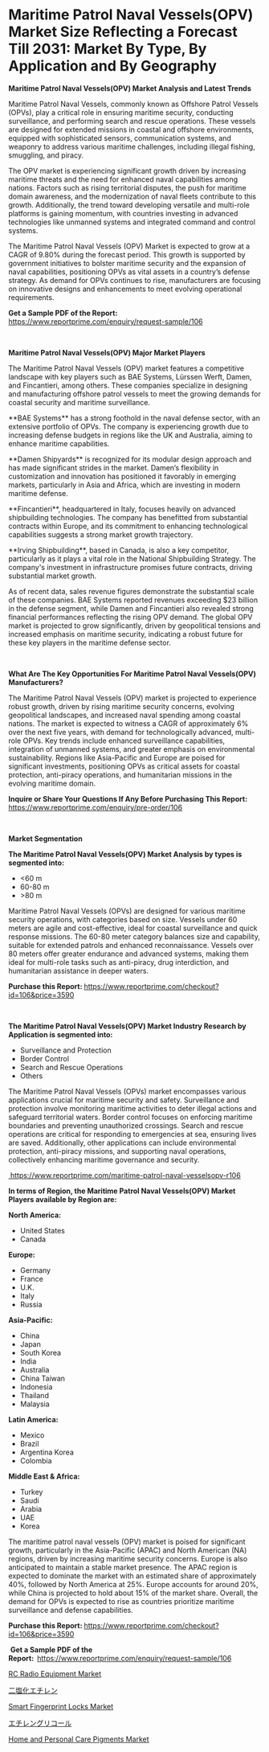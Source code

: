 <p><h1>Maritime Patrol Naval Vessels(OPV) Market Size Reflecting a Forecast Till 2031: Market By Type, By Application and By Geography</h1></p><p><strong>Maritime Patrol Naval Vessels(OPV) Market Analysis and Latest Trends</strong></p>
<p><p>Maritime Patrol Naval Vessels, commonly known as Offshore Patrol Vessels (OPVs), play a critical role in ensuring maritime security, conducting surveillance, and performing search and rescue operations. These vessels are designed for extended missions in coastal and offshore environments, equipped with sophisticated sensors, communication systems, and weaponry to address various maritime challenges, including illegal fishing, smuggling, and piracy.</p><p>The OPV market is experiencing significant growth driven by increasing maritime threats and the need for enhanced naval capabilities among nations. Factors such as rising territorial disputes, the push for maritime domain awareness, and the modernization of naval fleets contribute to this growth. Additionally, the trend toward developing versatile and multi-role platforms is gaining momentum, with countries investing in advanced technologies like unmanned systems and integrated command and control systems.</p><p>The Maritime Patrol Naval Vessels (OPV) Market is expected to grow at a CAGR of 9.80% during the forecast period. This growth is supported by government initiatives to bolster maritime security and the expansion of naval capabilities, positioning OPVs as vital assets in a country’s defense strategy. As demand for OPVs continues to rise, manufacturers are focusing on innovative designs and enhancements to meet evolving operational requirements.</p></p>
<p><strong>Get a Sample PDF of the Report:&nbsp;</strong> <a href="https://www.reportprime.com/enquiry/request-sample/106">https://www.reportprime.com/enquiry/request-sample/106</a></p>
<p>&nbsp;</p>
<p><strong>Maritime Patrol Naval Vessels(OPV) Major Market Players</strong></p>
<p><p>The Maritime Patrol Naval Vessels (OPV) market features a competitive landscape with key players such as BAE Systems, Lürssen Werft, Damen, and Fincantieri, among others. These companies specialize in designing and manufacturing offshore patrol vessels to meet the growing demands for coastal security and maritime surveillance.</p><p>**BAE Systems** has a strong foothold in the naval defense sector, with an extensive portfolio of OPVs. The company is experiencing growth due to increasing defense budgets in regions like the UK and Australia, aiming to enhance maritime capabilities.</p><p>**Damen Shipyards** is recognized for its modular design approach and has made significant strides in the market. Damen’s flexibility in customization and innovation has positioned it favorably in emerging markets, particularly in Asia and Africa, which are investing in modern maritime defense.</p><p>**Fincantieri**, headquartered in Italy, focuses heavily on advanced shipbuilding technologies. The company has benefitted from substantial contracts within Europe, and its commitment to enhancing technological capabilities suggests a strong market growth trajectory.</p><p>**Irving Shipbuilding**, based in Canada, is also a key competitor, particularly as it plays a vital role in the National Shipbuilding Strategy. The company's investment in infrastructure promises future contracts, driving substantial market growth.</p><p>As of recent data, sales revenue figures demonstrate the substantial scale of these companies. BAE Systems reported revenues exceeding $23 billion in the defense segment, while Damen and Fincantieri also revealed strong financial performances reflecting the rising OPV demand. The global OPV market is projected to grow significantly, driven by geopolitical tensions and increased emphasis on maritime security, indicating a robust future for these key players in the maritime defense sector.</p></p>
<p>&nbsp;</p>
<p><strong>What Are The Key Opportunities For Maritime Patrol Naval Vessels(OPV) Manufacturers?</strong></p>
<p><p>The Maritime Patrol Naval Vessels (OPV) market is projected to experience robust growth, driven by rising maritime security concerns, evolving geopolitical landscapes, and increased naval spending among coastal nations. The market is expected to witness a CAGR of approximately 6% over the next five years, with demand for technologically advanced, multi-role OPVs. Key trends include enhanced surveillance capabilities, integration of unmanned systems, and greater emphasis on environmental sustainability. Regions like Asia-Pacific and Europe are poised for significant investments, positioning OPVs as critical assets for coastal protection, anti-piracy operations, and humanitarian missions in the evolving maritime domain.</p></p>
<p><strong>Inquire or Share Your Questions If Any Before Purchasing This Report:</strong> <a href="https://www.reportprime.com/enquiry/pre-order/106">https://www.reportprime.com/enquiry/pre-order/106</a></p>
<p>&nbsp;</p>
<p><strong>Market Segmentation</strong></p>
<p><strong>The Maritime Patrol Naval Vessels(OPV) Market Analysis by types is segmented into:</strong></p>
<p><ul><li><60 m</li><li>60-80 m</li><li>>80 m</li></ul></p>
<p><p>Maritime Patrol Naval Vessels (OPVs) are designed for various maritime security operations, with categories based on size. Vessels under 60 meters are agile and cost-effective, ideal for coastal surveillance and quick response missions. The 60-80 meter category balances size and capability, suitable for extended patrols and enhanced reconnaissance. Vessels over 80 meters offer greater endurance and advanced systems, making them ideal for multi-role tasks such as anti-piracy, drug interdiction, and humanitarian assistance in deeper waters.</p></p>
<p><strong>Purchase this Report:&nbsp;</strong><a href="https://www.reportprime.com/checkout?id=106&price=3590">https://www.reportprime.com/checkout?id=106&price=3590</a></p>
<p>&nbsp;</p>
<p><strong>The Maritime Patrol Naval Vessels(OPV) Market Industry Research by Application is segmented into:</strong></p>
<p><ul><li>Surveillance and Protection</li><li>Border Control</li><li>Search and Rescue Operations</li><li>Others</li></ul></p>
<p><p>The Maritime Patrol Naval Vessels (OPVs) market encompasses various applications crucial for maritime security and safety. Surveillance and protection involve monitoring maritime activities to deter illegal actions and safeguard territorial waters. Border control focuses on enforcing maritime boundaries and preventing unauthorized crossings. Search and rescue operations are critical for responding to emergencies at sea, ensuring lives are saved. Additionally, other applications can include environmental protection, anti-piracy missions, and supporting naval operations, collectively enhancing maritime governance and security.</p></p>
<p><a href="https://www.reportprime.com/maritime-patrol-naval-vesselsopv-r106">&nbsp;https://www.reportprime.com/maritime-patrol-naval-vesselsopv-r106</a></p>
<p><strong>In terms of Region, the Maritime Patrol Naval Vessels(OPV) Market Players available by Region are:</strong></p>
<p>
    <p> <strong> North America: </strong>
        <ul>
            <li>United States</li>
            <li>Canada</li>
        </ul>
        </p> 
    <p> <strong> Europe: </strong>
        <ul>
            <li>Germany</li>
            <li>France</li>
            <li>U.K.</li>
            <li>Italy</li>
            <li>Russia</li>
        </ul>
        </p> 
    <p> <strong> Asia-Pacific: </strong>
        <ul>
            <li>China</li>
            <li>Japan</li>
            <li>South Korea</li>
            <li>India</li>
            <li>Australia</li>
            <li>China Taiwan</li>
            <li>Indonesia</li>
            <li>Thailand</li>
            <li>Malaysia</li>
        </ul>
        </p> 
    <p> <strong> Latin America: </strong>
        <ul>
            <li>Mexico</li>
            <li>Brazil</li>
            <li>Argentina Korea</li>
            <li>Colombia</li>
        </ul>
        </p> 
    <p> <strong> Middle East & Africa: </strong>
        <ul>
            <li>Turkey</li>
            <li>Saudi</li>
            <li>Arabia</li>
            <li>UAE</li>
            <li>Korea</li>
        </ul>
    </p>
    </p>
<p><p>The maritime patrol naval vessels (OPV) market is poised for significant growth, particularly in the Asia-Pacific (APAC) and North American (NA) regions, driven by increasing maritime security concerns. Europe is also anticipated to maintain a stable market presence. The APAC region is expected to dominate the market with an estimated share of approximately 40%, followed by North America at 25%. Europe accounts for around 20%, while China is projected to hold about 15% of the market share. Overall, the demand for OPVs is expected to rise as countries prioritize maritime surveillance and defense capabilities.</p></p>
<p><strong>Purchase this Report: </strong><a href="https://www.reportprime.com/checkout?id=106&price=3590">https://www.reportprime.com/checkout?id=106&price=3590</a></p>
<p>&nbsp;<strong>Get a Sample PDF of the Report:&nbsp;&nbsp;</strong><a href="https://www.reportprime.com/enquiry/request-sample/106">https://www.reportprime.com/enquiry/request-sample/106</a></p>
<p><strong></strong></p>
<p><p><a href="https://medium.com/@cpierre31945/insights-into-rc-radio-equipment-market-share-and-competitive-landscape-for-period-from-2024-to-54cd95979083">RC Radio Equipment Market</a></p><p><a href="https://medium.com/@vadkqfca47/%E3%82%B0%E3%83%AD%E3%83%BC%E3%83%90%E3%83%AB%E3%82%A8%E3%83%81%E3%83%AC%E3%83%B3%E3%82%B8%E3%82%AF%E3%83%AD%E3%83%AA%E3%83%89%E5%B8%82%E5%A0%B4%E3%81%AE%E6%A9%9F%E4%BC%9A%E3%81%A8%E5%B8%82%E5%A0%B4%E3%81%AE%E8%AA%B2%E9%A1%8C-2024-2031-c1622b3635df">二塩化エチレン</a></p><p><a href="https://medium.com/@cpierre31945/smart-fingerprint-locks-market-a-global-and-regional-analysis-2024-2031-d91db5fe6a93">Smart Fingerprint Locks Market</a></p><p><a href="https://medium.com/@vadkqfca47/%E3%82%A8%E3%83%81%E3%83%AC%E3%83%B3%E3%82%B0%E3%83%AA%E3%82%B3%E3%83%BC%E3%83%AB%E5%B8%82%E5%A0%B4%E3%81%AE%E8%A6%8F%E6%A8%A1%E3%81%AF%E5%B9%B4%E7%8E%8713-6-%E3%81%A7%E6%88%90%E9%95%B7%E3%81%97-%E3%81%93%E3%81%AE%E3%83%AC%E3%83%9D%E3%83%BC%E3%83%88%E3%81%AF%E7%A8%AE%E9%A1%9E-%E7%94%A8%E9%80%94-%E6%88%90%E9%95%B7-%E3%81%8A%E3%82%88%E3%81%B32024%E5%B9%B4%E3%81%8B%E3%82%892031%E5%B9%B4%E3%81%BE%E3%81%A7%E3%81%AE%E4%BA%88%E6%B8%AC%E3%81%AB%E3%82%88%E3%82%8B%E5%88%86%E6%9E%90%E3%82%92%E3%82%AB%E3%83%90%E3%83%BC%E3%81%97%E3%81%A6%E3%81%84%E3%81%BE%E3%81%99-62627beacc97">エチレングリコール</a></p><p><a href="https://issuu.com/reportprime-2/docs/home-and-personal-care-pigments-mar_71c9820754a74c">Home and Personal Care Pigments Market</a></p></p>